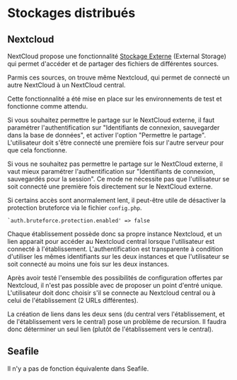Stockages distribués
====================

Nextcloud
---------

NextCloud propose une fonctionnalité 
[Stockage Externe](https://docs.nextcloud.com/server/stable/admin_manual/configuration_files/external_storage_configuration_gui.html) 
(External Storage) qui permet d'accéder et de partager des fichiers de différentes sources.

Parmis ces sources, on trouve même Nextcloud, qui permet de connecté un autre NextCloud à un NextCloud central.

Cette fonctionnalité a été mise en place sur les environnements de test et fonctionne comme attendu.

Si vous souhaitez permettre le partage sur le NextCloud externe, il faut paramétrer l'authentification sur 
"Identifiants de connexion, sauvegarder dans la base de données", et activer l'option "Permettre le partage". 
L'utilisateur doit s'être connecté une première fois sur l'autre serveur pour que cela fonctionne.

Si vous ne souhaitez pas permettre le partage sur le NextCloud externe, il vaut mieux paramétrer l'authentification sur 
"Identifiants de connexion, sauvegardés pour la session". Ce mode ne nécessite pas que l'utilisateur se soit connecté une 
première fois directement sur le NextCloud externe.

Si certains accès sont anormalement lent, il peut-être utile de désactiver la protection bruteforce via le fichier
`config.php`.

```
`auth.bruteforce.protection.enabled' => false
```

Chaque établissement possède donc sa propre instance Nextcloud, et un lien apparait pour accéder au Nextcloud central
lorsque l'utilisateur est connecté à l'établissement. L'authentification est transparente à condition d'utiliser les 
mêmes identifiants sur les deux instances et que l'utilisateur se soit connecté au moins une fois sur les deux 
instances.

Après avoir testé l'ensemble des possibilités de configuration offertes par Nextcloud, il n'est pas possible avec de 
proposer un point d'entré unique. L'utilisateur doit donc choisir s'il se connecte au Nextcloud central ou à celui de 
l'établissement (2 URLs différentes).

La création de liens dans les deux sens (du central vers l'établissement, et de l'établissement vers le central) pose 
un problème de recursion. Il faudra donc déterminer un seul lien (plutôt de l'établissement vers le central).

Seafile
-------

Il n'y a pas de fonction équivalente dans Seafile.
